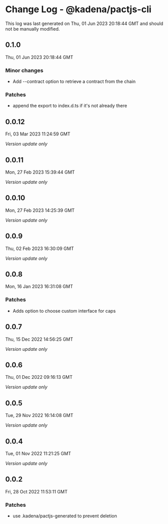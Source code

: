 # Change Log - @kadena/pactjs-cli

This log was last generated on Thu, 01 Jun 2023 20:18:44 GMT and should not be manually modified.

## 0.1.0
Thu, 01 Jun 2023 20:18:44 GMT

### Minor changes

- Add --contract option to retrieve a contract from the chain

### Patches

- append the export to index.d.ts if it's not already there

## 0.0.12
Fri, 03 Mar 2023 11:24:59 GMT

_Version update only_

## 0.0.11
Mon, 27 Feb 2023 15:39:44 GMT

_Version update only_

## 0.0.10
Mon, 27 Feb 2023 14:25:39 GMT

_Version update only_

## 0.0.9
Thu, 02 Feb 2023 16:30:09 GMT

_Version update only_

## 0.0.8
Mon, 16 Jan 2023 16:31:08 GMT

### Patches

- Adds option to choose custom interface for caps

## 0.0.7
Thu, 15 Dec 2022 14:56:25 GMT

_Version update only_

## 0.0.6
Thu, 01 Dec 2022 09:16:13 GMT

_Version update only_

## 0.0.5
Tue, 29 Nov 2022 16:14:08 GMT

_Version update only_

## 0.0.4
Tue, 01 Nov 2022 11:21:25 GMT

_Version update only_

## 0.0.2
Fri, 28 Oct 2022 11:53:11 GMT

### Patches

- use .kadena/pactjs-generated to prevent deletion


